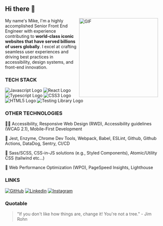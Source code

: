 ## Hi there 👋

<img align="right" alt="GIF" height="260px" src="https://octodex.github.com/images/defunktocat.png" />

My name's Mike, I'm a highly accomplished Senior Front End Engineer with experience contributing to **world-class iconic websites that have served billions of users globally**. I excel at crafting seamless user experiences and driving best practices in accessibility, design systems, and front-end innovation.

### TECH STACK

![Javascript Logo](https://img.shields.io/badge/Javascript-F7DF1E?style=for-the-badge&logo=javascript&logoColor=black)
![React Logo](https://img.shields.io/badge/React-61DAFB?style=for-the-badge&logo=react&logoColor=white)
![Typescript Logo](https://img.shields.io/badge/Typescript-007acc?style=for-the-badge&logo=typescript&logoColor=white)
![CSS3 Logo](https://img.shields.io/badge/css3-2965f1?style=for-the-badge&logo=css3&logoColor=white)
![HTML5 Logo](https://img.shields.io/badge/Html5-E34C26?style=for-the-badge&logo=html5&logoColor=white)
![Testing Library Logo](https://img.shields.io/badge/React%20Testing%20Library-F1C1Cb?style=for-the-badge&logo=testinglibrary&logocolor=D0584b)

### OTHER TECHNOLOGIES

👩‍🦽 Accessibility, Responsive Web Design (RWD), Accessibility guidelines (WCAG 2.1), Mobile-First Development

🤖 Jest, Enzyme, Chrome Dev Tools, Webpack, Babel, ESLint, Github, Github Actions, DataDog, Sentry, CI/CD

🎨 Sass/SCSS, CSS-in-JS solutions (e.g., Styled Components), Atomic/Utility CSS (tailwind etc...)

💨 Web Performance Optimization (WPO), PageSpeed Insights, Lighthouse

### LINKS

[![GitHub](https://img.shields.io/badge/Github-100000?style=for-the-badge&logo=github&logoColor=white)](https://github.com/mkitzman)
[![Linkedin](https://img.shields.io/badge/Linkedin-0077B5?style=for-the-badge&logo=linkedin&logoColor=white)](https://www.linkedin.com/in/michaelkitzman/)
[![Instagram](https://img.shields.io/badge/Instagram-f77737?style=for-the-badge&logo=instagram&logoColor=white)](https://www.instagram.com/mikek_pa/)


### Quotable

> "If you don't like how things are, change it! You're not a tree." - Jim Rohn

